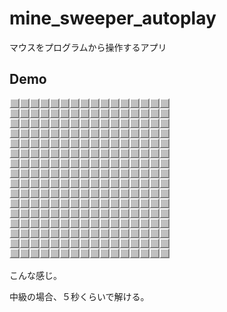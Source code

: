 # mine_sweeper_autoplay
マウスをプログラムから操作するアプリ

## Demo

![result](https://github.com/enderman3020/mine_sweeper_autoplay/blob/master/auto_play.gif)

こんな感じ。

中級の場合、５秒くらいで解ける。
